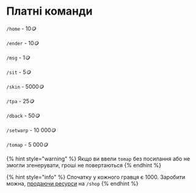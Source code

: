 # Платні команди

`/home` - 10:coin:

`/ender` - 10:coin:

`/msg` - 1:coin:

`/sit` - 5:coin:

`/skin` - 5000:coin:

`/tpa` - 25:coin:

`/dback` - 50:coin:

`/setwarp` - 10 000:coin:

`/tomap` - 5 000:coin:

{% hint style="warning" %}
Якщо ви ввели `tomap` без посилання або не змогли згенерувати, гроші не повертаються
{% endhint %}

{% hint style="info" %}
Спочатку у кожного гравця є 1000. Заробити можна, [продаючи ресурси](prodazha-i-pokupka.md) на `/shop`
{% endhint %}
